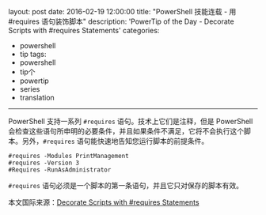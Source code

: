 layout: post
date: 2016-02-19 12:00:00
title: "PowerShell 技能连载 - 用 #requires 语句装饰脚本"
description: 'PowerTip of the Day - Decorate Scripts with #requires Statements'
categories:
- powershell
- tip
tags:
- powershell
- tip个
- powertip
- series
- translation
---
PowerShell 支持一系列 `#requires` 语句。技术上它们是注释，但是 PowerShell 会检查这些语句所申明的必要条件，并且如果条件不满足，它将不会执行这个脚本。另外，`#requires` 语句能快速地告知您运行脚本的前提条件。

    #requires -Modules PrintManagement
    #requires -Version 3
    #Requires -RunAsAdministrator
    

`#requires` 语句必须是一个脚本的第一条语句，并且它只对保存的脚本有效。

<!--more-->
本文国际来源：[Decorate Scripts with #requires Statements](http://community.idera.com/powershell/powertips/b/tips/posts/decorate-scripts-with-requires-statements)
